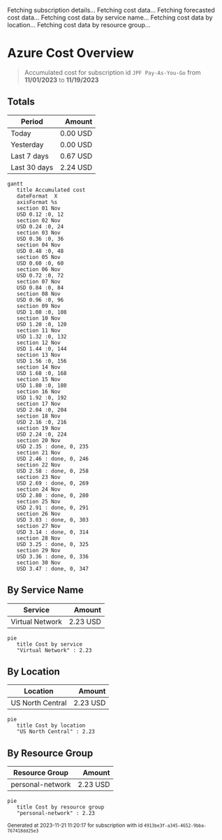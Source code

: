 Fetching subscription details...
Fetching cost data...
Fetching forecasted cost data...
Fetching cost data by service name...
Fetching cost data by location...
Fetching cost data by resource group...
# Azure Cost Overview

> Accumulated cost for subscription id `JPF Pay-As-You-Go` from **11/01/2023** to **11/19/2023**

## Totals

|Period|Amount|
|---|---:|
|Today|0.00 USD|
|Yesterday|0.00 USD|
|Last 7 days|0.67 USD|
|Last 30 days|2.24 USD|

```mermaid
gantt
   title Accumulated cost
   dateFormat  X
   axisFormat %s
   section 01 Nov
   USD 0.12 :0, 12
   section 02 Nov
   USD 0.24 :0, 24
   section 03 Nov
   USD 0.36 :0, 36
   section 04 Nov
   USD 0.48 :0, 48
   section 05 Nov
   USD 0.60 :0, 60
   section 06 Nov
   USD 0.72 :0, 72
   section 07 Nov
   USD 0.84 :0, 84
   section 08 Nov
   USD 0.96 :0, 96
   section 09 Nov
   USD 1.08 :0, 108
   section 10 Nov
   USD 1.20 :0, 120
   section 11 Nov
   USD 1.32 :0, 132
   section 12 Nov
   USD 1.44 :0, 144
   section 13 Nov
   USD 1.56 :0, 156
   section 14 Nov
   USD 1.68 :0, 168
   section 15 Nov
   USD 1.80 :0, 180
   section 16 Nov
   USD 1.92 :0, 192
   section 17 Nov
   USD 2.04 :0, 204
   section 18 Nov
   USD 2.16 :0, 216
   section 19 Nov
   USD 2.24 :0, 224
   section 20 Nov
   USD 2.35 : done, 0, 235
   section 21 Nov
   USD 2.46 : done, 0, 246
   section 22 Nov
   USD 2.58 : done, 0, 258
   section 23 Nov
   USD 2.69 : done, 0, 269
   section 24 Nov
   USD 2.80 : done, 0, 280
   section 25 Nov
   USD 2.91 : done, 0, 291
   section 26 Nov
   USD 3.03 : done, 0, 303
   section 27 Nov
   USD 3.14 : done, 0, 314
   section 28 Nov
   USD 3.25 : done, 0, 325
   section 29 Nov
   USD 3.36 : done, 0, 336
   section 30 Nov
   USD 3.47 : done, 0, 347
```

## By Service Name

|Service|Amount|
|---|---:|
|Virtual Network|2.23 USD|

```mermaid
pie
   title Cost by service
   "Virtual Network" : 2.23
```

## By Location

|Location|Amount|
|---|---:|
|US North Central|2.23 USD|

```mermaid
pie
   title Cost by location
   "US North Central" : 2.23
```

## By Resource Group

|Resource Group|Amount|
|---|---:|
|personal-network|2.23 USD|

```mermaid
pie
   title Cost by resource group
   "personal-network" : 2.23
```

<sup>Generated at 2023-11-21 11:20:17 for subscription with id `4913be3f-a345-4652-9bba-767418dd25e3`</sup>

